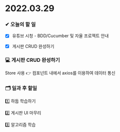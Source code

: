 # 2022.03.29

### ✔ 오늘의 할 일

- [x] 유튜브 시청 - BDD/Cucumber 및 자율 프로젝트 안내
- [x] 게시판 CRUD 완성하기



### 💻 게시판 CRUD 완성하기

Store 사용 👉 컴포넌트 내에서 axios를 이용하여 데이터 통신



### 🗂 일과 후 할일

1️⃣ 하둡 학습하기

2️⃣ 게시판 UI 마무리

3️⃣ 알고리즘 학습